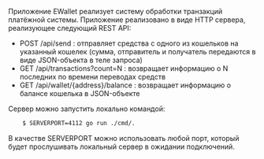 Приложение EWallet реализует систему обработки транзакций платёжной системы. Приложение реализовано в виде HTTP сервера,
реализующее следующий REST API:

* POST   /api/send                     :  отправляет средства с одного из кошельков на указанный кошелек (сумма,
отправитель и получатель передаются в виде JSON-объекта в теле запроса)
* GET    /api/transactions?count=N     :  возвращает информацию о N последних по времени переводах средств
* GET    /api/wallet/{address}/balance :  возвращает информацию о балансе кошелька в JSON-объекте

Сервер можно запустить локально командой:

```bash
    $ SERVERPORT=4112 go run ./cmd/.
```

В качестве SERVERPORT можно использовать любой порт, который будет прослушивать локальный сервер в ожидании подключений.